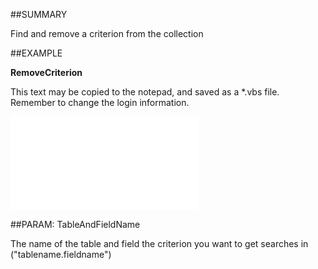 

##SUMMARY

Find and remove a criterion from the collection


##EXAMPLE

**RemoveCriterion**

This text may be copied to the notepad, and saved as a *.vbs file. Remember to change the login information.

![](../../Examples/vbs/SOCriteria.RemoveCriterion.vb.txt)







##PARAM: TableAndFieldName

The name of the table and field the criterion you want to get searches in ("tablename.fieldname")




